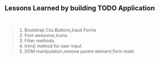 ## Lessons Learned by building TODO Application

<br>

> 1. Bootstrap Css.Buttons,Input Forms
> 2. Font awesome,Icons.
> 3. Filter methods.
> 4. trim() method for user input.
> 5. DOM manipulation,remove parent element,form reset.
